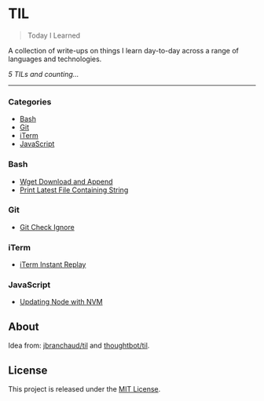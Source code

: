# TIL

> Today I Learned

A collection of write-ups on things I learn day-to-day across a range of languages and technologies.

_5 TILs and counting&hellip;_

---

### Categories

* [Bash](#bash)
* [Git](#git)
* [iTerm](#iterm)
* [JavaScript](#javascript)

### Bash

- [Wget Download and Append](bash/wget-download-and-append.md)
- [Print Latest File Containing String](/bash/less-and-grep.md)

### Git

- [Git Check Ignore](git/check-ignore.md)

### iTerm

- [iTerm Instant Replay](iterm/instant-replay.md)

### JavaScript

- [Updating Node with NVM](javascript/nvm-update.md)

## About

Idea from: [jbranchaud/til](https://github.com/jbranchaud/til) and [thoughtbot/til](https://github.com/thoughtbot/til).

## License

This project is released under the [MIT License](http://www.opensource.org/licenses/MIT).
